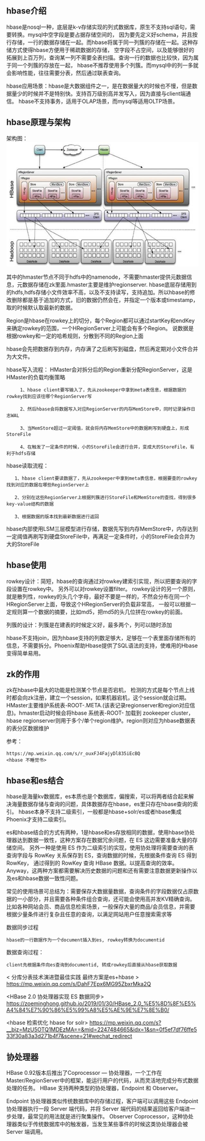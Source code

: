 
## hbase介绍
  hbase是nosql一种，底层是k-v存储实现的列式数据库，原生不支持sql语句，需要转换。mysql中空字段是要占据存储空间的，
  因为要先定义好schema，并且按行存储，一行的数据存储在一起。而hbase将属于同一列簇的存储在一起。这种存储方式使得hbase方便用于稀疏数据的存储，
  空字段不占空间，以及能够很好的拓展到上百万列，查询某一列不需要全表扫描。查询一行的数据也比较快，因为属于同一个列簇的存放在一起，
  hbase不推荐使用多个列簇。而mysql中的列一多就会影响性能，往往需要分表，然后通过联表查询。

  hbase应用场景：hbase是大数据组件之一，是在数据量大的时候也不慢，但是数据量少的时候并不是特别快。支持百万级别高并发写入，因为直接与client端通信。
  hbase不支持事务，适用于OLAP场景，而mysql等适用OLTP场景。

## hbase原理与架构
   架构图：
   ![](./hbase.jpg)
   
   其中的hmaster节点不同于hdfs中的namenode，不需要hmaster提供元数据信息，元数据存储在zk里面.hmaster主要是维护regionserver.
   hbase底层存储用到的hdfs,hdfs存储小文件效率不高，以及不支持读写，支持追加。所以hbase的修改删除都是基于追加的方式，旧的数据仍然会在，并指定一个版本或timestamp，
   取的时候默认取最新的数据。
    
   Region是hbase在rowkey上的切分，每个Region都可以通过startKey和endKey来确定rowkey的范围，一个HRegionServer上可能会有多个Region。
   说数据是根据rowkey和一定的哈希规则，分散到不同的Region上面
   
   hbase会先把数据存到内存，内存满了之后刷写到磁盘，然后再定期对小文件合并为大文件。

   hbase写入流程： HMaster会对拆分后的Region重新分配RegionServer，这是HMaster的负载均衡策略
   
         1、hbase client要写输入了，先从zookeeper中拿到meta表信息，根据数据的rowkey找到应该往哪个RegionServer写
         
         2、然后hbase会将数据写入对应RegionServer的内存MemStore中，同时记录操作日志WAL
         
         3、当MemStore超过一定阈值，就会将内存MemStore中的数据刷写到硬盘上，形成StoreFile
         
         4、在触发了一定条件的时候，小的StoreFile会进行合并，变成大的StoreFile，有利于hdfs存储

   hbase读取流程：
   
       1、hbase client要读数据了，先从zookeeper中拿到meta表信息，根据要查的rowkey找到对应的数据在哪些RegionServer上
       
       2、分别在这些RegionServer上根据列簇进行StoreFile和MemStore的查找，得到很多key-value结构的数据
       
       3、根据数据的版本找到最新数据进行返回

   hbase内部使用LSM三层模型进行存储，数据先写到内存MemStore中，内存达到一定阈值再刷写到硬盘StoreFile中，再满足一定条件时，小的StoreFile会合并为大的StoreFile

## hbase使用

   rowkey设计：简短，hbase的查询通过对rowkey建索引实现，所以把要查询的字段设置在rowkey中。 另外可以对rowkey设置filter。
   rowkey设计的另一个原则，就是散列性，rowkey的头几个字母，最好不要是一样的，不然会分布在同一个HRegionServer上面，导致这个HRegionServer的负载非常高，
   一般可以根据一定规则算一个数据的摘要，比如md5，把md5的头几位拼在rowkey的前面。
   
   列簇的设计：列簇是在建表的时候定义好，最多两个，列可以随时添加

hbase不支持join，因为hbase支持的列数足够大，足够在一个表里面存储所有的信息，不需要拆分。Phoenix帮助Hbase提供了SQL语法的支持，使难用的Hbase变得简单易用。

## zk的作用
zk在hbase中最大的功能是检测某个节点是否宕机， 检测的方式是每个节点上线时都会向zk注册，建立一个session，如果机器宕机，这个session就会过期。
HMaster主要维护系统表-ROOT-.META.(该表记录regionserver和region对应信息)。hmaster启动时候会将hbase 系统表-ROOT- 加载到 zookeeper cluster，
hbase regionserver则用于多个/单个region维护。region则对应为hbase数据表的表分区数据维护

参考：
 
    https://mp.weixin.qq.com/s/r_ouxFJ4FajyDl835iEcBQ
    <hbase 不睡觉书>
    

## hbase和es结合
hbase是海量kv数据库，es本质也是个数据库，偏搜索，可以将两者结合起来解决海量数据存储与查询的问题，具体数据存在hbase，es里只存在hbase查询的索引。
hbase本身不支持二级索引，一般都是hbase+solr/es或者hbase集成Phoenix才支持二级索引。

es和hbase结合的方式有两种，1是hbase和es存放相同的数据，使用hbase协处理器达到数据一致性，这种方案存在数据冗余问题，在 ES 这边需要准备大量的存储空间。
另外一种是使用 ES 作为二级索引的实现，使用协处理将需要查询的表查询字段与 RowKey 关系保存到 ES，查询数据的时候，先根据条件查询 ES 得到 RowKey，
通过得到的 RowKey 查询 HBase 数据。以提高查询的效率。Anyway，这两种方案都需要解决历史数据的问题和还有需要注意数据更新操作以及es和hbase数据一致性问题。

常见的使用场景可总结为：需要保存大数据量数据，查询条件的字段数据仅占原数据的一小部分，并且需要各种条件组合查询，还可能会使用高并发KV精确查询。
比如各种网站会员、商品信息检索场景，一般保存大量的商品/会员信息，并需要根据少量条件进行复杂且任意的查询，以满足网站用户任意搜索需求等

数据同步过程
    
    hbase的一行数据作为一个document插入到es, rowkey转换为documentid


数据查询过程：
    
    client先根据条件向es查询到documentid, 转成rowkey后直接从hbase获取数据



< 分库分表技术演进暨最佳实践 最终方案是es+hbase > https://mp.weixin.qq.com/s/DahF7Epx6MG95ZbxrMka2Q

<HBase 2.0 协处理器实现 ES 数据同步> https://zoeminghong.github.io/2019/01/30/HBase_2.0_%E5%8D%8F%E5%A4%84%E7%90%86%E5%99%A8%E5%AE%9E%E7%8E%B0/

<hbase 检索优化 hbase for solr> https://mp.weixin.qq.com/s?__biz=MzU5OTQ1MDEzMA==&mid=2247484665&idx=1&sn=0f5ef7df76ffe533f30a83a3d271b4f7&scene=21#wechat_redirect

## 协处理器
HBase 0.92版本后推出了Coprocessor — 协处理器，一个工作在Master/RegionServer中的框架，能运行用户的代码，从而灵活地完成分布式数据处理的任务。
HBase 支持两种类型的协处理器，Endpoint 和 Observer。

Endpoint 协处理器类似传统数据库中的存储过程，客户端可以调用这些 Endpoint 协处理器执行一段 Server 端代码，并将 Server 端代码的结果返回给客户端进一步处理，最常见的用法就是进行聚集操作。
Observer Coprocessor，这种协处理器类似于传统数据库中的触发器，当发生某些事件的时候这类协处理器会被 Server 端调用。


